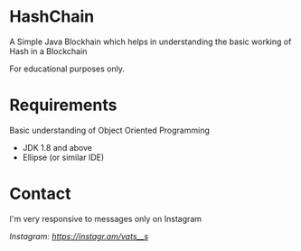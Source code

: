 # HashChain
A Simple Java Blockhain which helps in understanding the basic working of Hash in a Blockchain

For educational purposes only.

# Requirements

Basic understanding of Object Oriented Programming
- JDK 1.8 and above
- Ellipse (or similar IDE)

# Contact

I'm very responsive to messages only on Instagram

*Instagram: https://instagr.am/vats__s*
